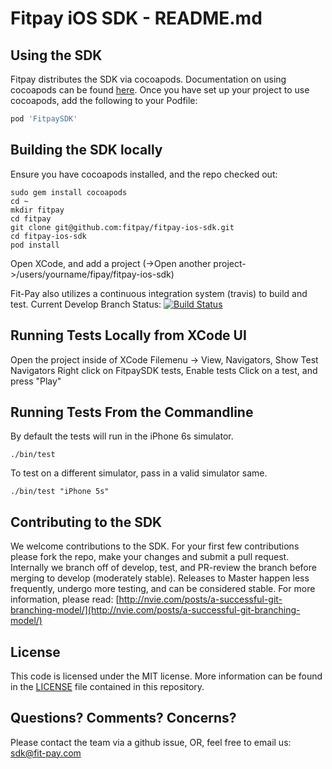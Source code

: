 # Fitpay iOS SDK - README.md


## Using the SDK
Fitpay distributes the SDK via cocoapods. Documentation on using cocoapods can be found [here](https://guides.cocoapods.org/using/getting-started.html). Once you have set up your project to use cocoapods, add the following to your Podfile:
```ruby
pod 'FitpaySDK'
```


## Building the SDK locally
Ensure you have cocoapods installed, and the repo checked out:
```shell
sudo gem install cocoapods  
cd ~  
mkdir fitpay
cd fitpay  
git clone git@github.com:fitpay/fitpay-ios-sdk.git
cd fitpay-ios-sdk
pod install  
```
Open XCode, and add a project (->Open another project->/users/yourname/fipay/fitpay-ios-sdk)  

Fit-Pay also utilizes a continuous integration system (travis) to build and test. Current Develop Branch Status: [![Build Status](https://travis-ci.org/fitpay/fitpay-ios-sdk.svg?branch=develop)](https://travis-ci.org/fitpay/fitpay-ios-sdk)


## Running Tests Locally from XCode UI
Open the project inside of XCode
Filemenu -> View, Navigators, Show Test Navigators
Right click on FitpaySDK tests, Enable tests
Click on a test, and press "Play"

## Running Tests From the Commandline
By default the tests will run in the iPhone 6s simulator.
```
./bin/test
```
To test on a different simulator, pass in a valid simulator same.
```
./bin/test "iPhone 5s"
```



## Contributing to the SDK
We welcome contributions to the SDK. For your first few contributions please fork the repo, make your changes and submit a pull request. Internally we branch off of develop, test, and PR-review the branch before merging to develop (moderately stable). Releases to Master happen less frequently, undergo more testing, and can be considered stable. For more information, please read:  [http://nvie.com/posts/a-successful-git-branching-model/](http://nvie.com/posts/a-successful-git-branching-model/)

## License
This code is licensed under the MIT license. More information can be found in the [LICENSE](LICENSE) file contained in this repository.

## Questions? Comments? Concerns?
Please contact the team via a github issue, OR, feel free to email us: sdk@fit-pay.com


